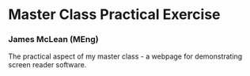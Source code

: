# Master Class Practical Exercise
### James McLean (MEng)
The practical aspect of my master class - a webpage for demonstrating screen reader software.
